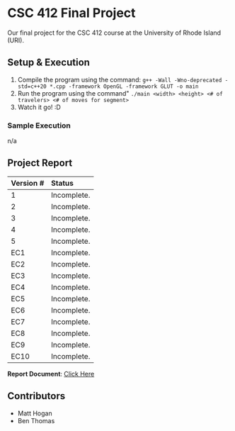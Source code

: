 # CSC 412 Final Project

Our final project for the CSC 412 course at the University of Rhode Island (URI).

## Setup & Execution

1. Compile the program using the command:
   ``g++ -Wall -Wno-deprecated -std=c++20 *.cpp -framework OpenGL -framework GLUT -o main``
2. Run the program using the command"
   ``./main <width> <height> <# of travelers> <# of moves for segment>``
3. Watch it go! :D

### Sample Execution

n/a

## Project Report

| Version # | Status |
| :--- | :--- |
| 1 | Incomplete. |
| 2 | Incomplete. |
| 3 | Incomplete. |
| 4 | Incomplete. |
| 5 | Incomplete. |
| EC1 | Incomplete. |
| EC2 | Incomplete. |
| EC3 | Incomplete. |
| EC4 | Incomplete. |
| EC5 | Incomplete. |
| EC6 | Incomplete. |
| EC7 | Incomplete. |
| EC8 | Incomplete. |
| EC9 | Incomplete. |
| EC10 | Incomplete. |

**Report Document**: [Click Here](https://docs.google.com/document/d/14JoR9pFftxTYR84h85z7gBj7KmjU0FPTZACrFsum8zM/edit?usp=sharing)

## Contributors

- Matt Hogan
- Ben Thomas
